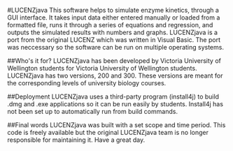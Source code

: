 #LUCENZjava
This software helps to simulate enzyme kinetics, through a GUI interface. It takes input data either entered manually or loaded from a formatted file, runs it through a series of equations and regression, and outputs the simulated results with numbers and graphs. LUCENZjava is a port from the original LUCENZ which was written in Visual Basic. The port was neccessary so the software can be run on multiple operating systems.

##Who's it for? 
LUCENZjava has been developed by Victoria University of Wellington students for Victoria University of Wellington students. LUCENZjava has two versions, 200 and 300. These versions are meant for the corresponding levels of university biology courses.

##Deployment
LUCENZjava uses a third-party program (install4j) to build .dmg and .exe applications so it can be run easily by students. Install4j has not been set up to automatically run from build commands.

##Final words 
LUCENZjava was built with a set scope and time period. This code is freely available but the original LUCENZjava team is no longer responsible for maintaining it. Have a great day.
